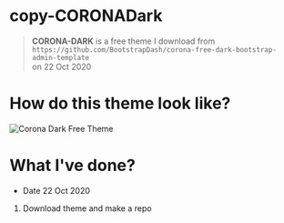 # copy-CORONADark

>   **CORONA-DARK** is a free theme 
>   I download from `https://github.com/BootstrapDash/corona-free-dark-bootstrap-admin-template`  
>   on 22 Oct 2020





#   How do this theme look like?

[corona1]:https://i.ibb.co/4TCdDpx/corona-22-October-2020-05-13-07.png


![Corona Dark Free Theme][corona1]









#   What I've done?

-   Date 22 Oct 2020
1.  Download theme and make a repo
